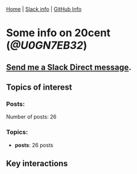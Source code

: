 [Home](https://kelu124.github.io/echommunity/) | [Slack info](https://kelu124.github.io/echommunity/) | [GitHub Info](https://kelu124.github.io/echommunity/github.html)

# Some info on __20cent__ (_@U0GN7EB32_)


## [Send me a Slack Direct message](https://echopen.slack.com/messages/@20cent/).

## Topics of interest

### Posts: 

Number of posts: 26

### Topics:

* __posts__: 26 posts

## Key interactions 

